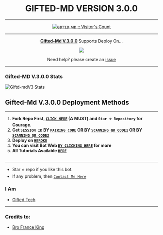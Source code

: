<h1 align="center"> GIFTED-MD VERSION 3.0.0  </h1>
<p align="center">  

***
 <a aria-label="ɢɪғᴛᴇᴅ ʙᴏᴛ v.3.0.0 is free to use" href="https://github.com/mouricedevs/Gifted-Md" target="_blank">

</p>
<p align="center"><img src="https://profile-counter.glitch.me/{mouricedevs}/count.svg" alt="ɢɪғᴛᴇᴅ ᴍᴅ :: Visitor's Count" /></p>

---

<p align="center">
  <a href="https://github.com/mouricedevs/Gifted-Md"><b>Gifted-Md V.3.0.0</b></a> Supports Deploy On...
</p>

<p align="center">
  <a href="https://web.giftedtechnexus.co.ke/deploy/platforms/heroku.html"><img src="https://img.shields.io/badge/heroku-9d7acc?style=for-the-badge&logo=heroku&logoColor=430098"></a>

<p align="center">Need help? please create an <a href="https://github.com/mouricedevs/Gifted-Md/issues">issue</a></p>

---

 <h3>Gifted-MD V.3.0.0 Stats</h3>

![Giftd-mdV3 Stats](https://github-readme-stats.vercel.app/api/pin/?username=mouricedevs&repo=Gifted-Md&show_owner=true&theme=dark)


    
   
## Gifted-Md V.3.0.0 Deployment Methods
---
1.  **Fork Repo First, [`CLICK HERE`](https://github.com/mouricedevs/Gifted-Md/fork) (A MUST) and `Star ⭐ Repository` for Courage.**
2.  **Get `SESSION ID` BY [`PAIRING CODE`](https://web.giftedtechnexus.co.ke/sessions/sessions/pair.html) OR BY [`SCANNING QR CODE1`](https://web.giftedtechnexus.co.ke/sessions/sessions/qr.html) OR BY [`SCANNING QR CODE2`](https://web.giftedtechnexus.co.ke/sessions/sessions/qr2.html)** 
3. **Deploy on [`HEROKU`](https://web.giftedtechnexus.co.ke/deploy/platforms/heroku.html)**
8. **You can visit Bot Web [`BY CLICKING HERE`](https://web.giftedtechnexus.co.ke) for more**
9. **All Tutorials Available [`HERE`](https://youtube.com/@giftedtechnexus)**

##
---


- Star ⭐ repo if you like this bot.
- If any problem, then [`Contact Me Here`](https://t.me/giftedmd)


### I Am
- [Gifted Tech](https://github.com/mouricedevs) 

---
### Credits to:
- [Bro France King](https://github.com/franceking1)
